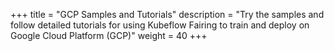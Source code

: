 +++
title = "GCP Samples and Tutorials"
description = "Try the samples and follow detailed tutorials for using Kubeflow Fairing to train and deploy on Google Cloud Platform (GCP)"
weight = 40
+++
